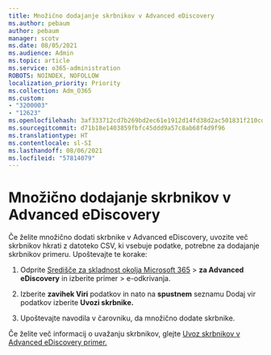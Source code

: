 ```yaml
---
title: Množično dodajanje skrbnikov v Advanced eDiscovery
ms.author: pebaum
author: pebaum
manager: scotv
ms.date: 08/05/2021
ms.audience: Admin
ms.topic: article
ms.service: o365-administration
ROBOTS: NOINDEX, NOFOLLOW
localization_priority: Priority
ms.collection: Adm_O365
ms.custom:
- "3200003"
- "12623"
ms.openlocfilehash: 3af333712cd7b269bd2ec61e1912d14fd38d2ac501831f210cd0ef68f987f560
ms.sourcegitcommit: d71b18e1403859fbfc45ddd9a57c8ab68f4d9f96
ms.translationtype: HT
ms.contentlocale: sl-SI
ms.lasthandoff: 08/06/2021
ms.locfileid: "57814079"
---
```

# <a name="bulk-add-custodians-in-advanced-ediscovery"></a>Množično dodajanje skrbnikov v Advanced eDiscovery

 Če želite množično dodati skrbnike v Advanced eDiscovery, uvozite več skrbnikov hkrati z datoteko CSV, ki vsebuje podatke, potrebne za dodajanje skrbnikov primeru. Upoštevajte te korake:

1. Odprite [Središče za skladnost okolja Microsoft 365](https://compliance.microsoft.com/)  >  **za Advanced eDiscovery** in izberite primer  >  e-odkrivanja.

1. Izberite **zavihek Viri** podatkov in nato na **spustnem** seznamu Dodaj vir podatkov izberite **Uvozi skrbnike.**

1. Upoštevajte navodila v čarovniku, da množično dodate skrbnike.

Če želite več informacij o uvažanju skrbnikov, glejte [Uvoz skrbnikov v Advanced eDiscovery primer.](/microsoft-365/compliance/bulk-add-custodians)

